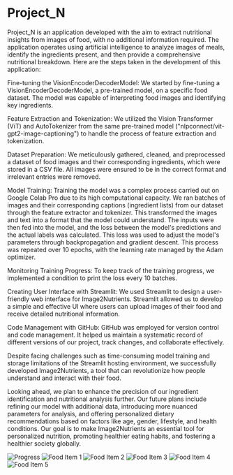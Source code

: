 # Project_N
Project_N is an application developed with the aim to extract nutritional insights from images of food, with no additional information required. The application operates using artificial intelligence to analyze images of meals, identify the ingredients present, and then provide a comprehensive nutritional breakdown. Here are the steps taken in the development of this application:

Fine-tuning the VisionEncoderDecoderModel: We started by fine-tuning a VisionEncoderDecoderModel, a pre-trained model, on a specific food dataset. The model was capable of interpreting food images and identifying key ingredients.

Feature Extraction and Tokenization: We utilized the Vision Transformer (ViT) and AutoTokenizer from the same pre-trained model ("nlpconnect/vit-gpt2-image-captioning") to handle the process of feature extraction and tokenization.

Dataset Preparation: We meticulously gathered, cleaned, and preprocessed a dataset of food images and their corresponding ingredients, which were stored in a CSV file. All images were ensured to be in the correct format and irrelevant entries were removed.

Model Training: Training the model was a complex process carried out on Google Colab Pro due to its high computational capacity. We ran batches of images and their corresponding captions (ingredient lists) from our dataset through the feature extractor and tokenizer. This transformed the images and text into a format that the model could understand. The inputs were then fed into the model, and the loss between the model's predictions and the actual labels was calculated. This loss was used to adjust the model's parameters through backpropagation and gradient descent. This process was repeated over 10 epochs, with the learning rate managed by the Adam optimizer.

Monitoring Training Progress: To keep track of the training progress, we implemented a condition to print the loss every 10 batches.

Creating User Interface with Streamlit: We used Streamlit to design a user-friendly web interface for Image2Nutrients. Streamlit allowed us to develop a simple and effective UI where users can upload images of their food and receive detailed nutritional information.

Code Management with GitHub: GitHub was employed for version control and code management. It helped us maintain a systematic record of different versions of our project, track changes, and collaborate effectively.

Despite facing challenges such as time-consuming model training and storage limitations of the Streamlit hosting environment, we successfully developed Image2Nutrients, a tool that can revolutionize how people understand and interact with their food.

Looking ahead, we plan to enhance the precision of our ingredient identification and nutritional analysis further. Our future plans include refining our model with additional data, introducing more nuanced parameters for analysis, and offering personalized dietary recommendations based on factors like age, gender, lifestyle, and health conditions. Our goal is to make Image2Nutrients an essential tool for personalized nutrition, promoting healthier eating habits, and fostering a healthier society globally.


![Progress](Example.png)
![Food Item 1](Example-1.png)
![Food Item 2](Example-2.png)
![Food Item 3](Example-3.png)
![Food Item 4](Example-4.png)
![Food Item 5](Example-5.png)

